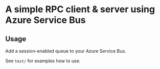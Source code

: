 # A simple RPC client & server using Azure Service Bus

## Usage
Add a session-enabled queue to your Azure Service Bus.

See `test/` for examples how to use.
